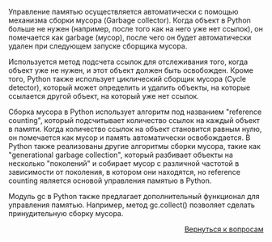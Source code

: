 Управление памятью осуществляется автоматически с помощью механизма сборки мусора (Garbage collector). Когда объект в
Python больше не нужен (например, после того как на него уже нет ссылок), он помечается как garbage (мусор), после чего
он будет автоматически удален при следующем запуске сборщика мусора.

Используется метод подсчета ссылок для отслеживания того, когда объект уже не нужен, и этот объект должен быть
освобожден. Кроме того, Python также использует циклический сборщик мусора (Cycle detector), который может определить и
удалить объекты, на которые ссылается другой объект, на который уже нет ссылок.

Сборка мусора в Python использует алгоритм под названием "reference counting", который подсчитывает количество ссылок на
каждый объект в памяти. Когда количество ссылок на объект становится равным нулю, он помечается как мусор и память
автоматически освобождается. В Python также реализованы другие алгоритмы сборки мусора, такие как "generational garbage
collection", который разбивает объекты на несколько "поколений" и собирает мусор с различной частотой в зависимости от
поколения, в котором они находятся, но reference counting является основой управления памятью в Python.

Модуль gc в Python также предлагает дополнительный функционал для управления памятью. Например, метод gc.collect()
позволяет сделать принудительную сборку мусора.

<div align="right">

[Вернуться к вопросам](../Вопросы.md)

</div>
